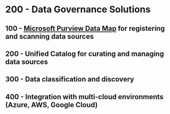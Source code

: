 # 200 - Data Governance Solutions

## 100 - [Microsoft Purview Data Map](https://www.youtube.com/watch?v=ebPhR7A5wVM&list=PLlUvFtDNTC9_vqdYkpKtJeRWnv3KGESTP) for registering and scanning data sources

## 200 - Unified Catalog for curating and managing data sources

## 300 - Data classification and discovery

## 400 - Integration with multi-cloud environments (Azure, AWS, Google Cloud)
